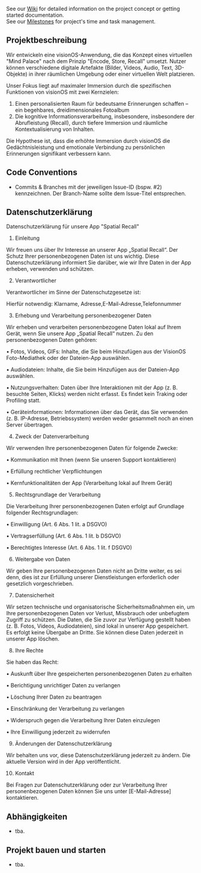 See our [Wiki](https://gitlab.informatik.hs-augsburg.de/ok/tnbt/-/wikis/home) for detailed information on the project concept or getting started documentation.  
See our [Milestones](https://gitlab.informatik.hs-augsburg.de/ok/tnbt/-/milestones) for project's time and task management.

## Projektbeschreibung
Wir entwickeln eine visionOS-Anwendung, die das Konzept eines virtuellen "Mind Palace" nach dem Prinzip "Encode, Store, Recall" umsetzt. Nutzer können verschiedene digitale Artefakte (Bilder, Videos, Audio, Text, 3D-Objekte) in ihrer räumlichen Umgebung oder einer virtuellen Welt platzieren.

Unser Fokus liegt auf maximaler Immersion durch die spezifischen Funktionen von visionOS mit zwei Kernzielen:

1. Einen personalisierten Raum für bedeutsame Erinnerungen schaffen – ein begehbares, dreidimensionales Fotoalbum
2. Die kognitive Informationsverarbeitung, insbesondere, insbesondere der Abrufleistung (Recall), durch tiefere Immersion und räumliche Kontextualisierung von Inhalten.

Die Hypothese ist, dass die erhöhte Immersion durch visionOS die Gedächtnisleistung und emotionale Verbindung zu persönlichen Erinnerungen signifikant verbessern kann.

## Code Conventions

- Commits & Branches mit der jeweiligen Issue-ID (bspw. #2) kennzeichnen. Der Branch-Name sollte dem Issue-Titel entsprechen.

## Datenschutzerklärung

Datenschutzerklärung für unsere App "Spatial Recall"

1. Einleitung

Wir freuen uns über Ihr Interesse an unserer App „Spatial Recall“. Der Schutz Ihrer personenbezogenen Daten ist uns wichtig. Diese Datenschutzerklärung informiert Sie darüber, wie wir Ihre Daten in der App erheben, verwenden und schützen.

2. Verantwortlicher

Verantwortlicher im Sinne der Datenschutzgesetze ist:

Hierfür notwendig: Klarname, Adresse,E-Mail-Adresse,Telefonnummer

3. Erhebung und Verarbeitung personenbezogener Daten

Wir erheben und verarbeiten personenbezogene Daten lokal auf Ihrem Gerät, wenn Sie unsere App „Spatial Recall“ nutzen. Zu den personenbezogenen Daten gehören:

•	Fotos, Videos, GIFs: Inhalte, die Sie beim Hinzufügen aus der VisionOS Foto-Mediathek oder der Dateien-App auswählen.

•	Audiodateien: Inhalte, die Sie beim Hinzufügen aus der Dateien-App auswählen.

•	Nutzungsverhalten: Daten über Ihre Interaktionen mit der App (z. B. besuchte Seiten, Klicks) werden nicht erfasst. 
    Es findet kein Traking oder Profiling statt.

•	Geräteinformationen: Informationen über das Gerät, das Sie verwenden (z. B. IP-Adresse, Betriebssystem) werden 
    weder gesammelt noch an einen Server übertragen.

4. Zweck der Datenverarbeitung

Wir verwenden Ihre personenbezogenen Daten für folgende Zwecke:

•	Kommunikation mit Ihnen (wenn Sie unseren Support kontaktieren)

•	Erfüllung rechtlicher Verpflichtungen

•	Kernfunktionalitäten der App (Verarbeitung lokal auf Ihrem Gerät)

5. Rechtsgrundlage der Verarbeitung

Die Verarbeitung Ihrer personenbezogenen Daten erfolgt auf Grundlage folgender Rechtsgrundlagen:

•	Einwilligung (Art. 6 Abs. 1 lit. a DSGVO)

•	Vertragserfüllung (Art. 6 Abs. 1 lit. b DSGVO)

•	Berechtigtes Interesse (Art. 6 Abs. 1 lit. f DSGVO)

6. Weitergabe von Daten

Wir geben Ihre personenbezogenen Daten nicht an Dritte weiter, es sei denn, dies ist zur Erfüllung unserer Dienstleistungen erforderlich oder gesetzlich vorgeschrieben.

7. Datensicherheit

Wir setzen technische und organisatorische Sicherheitsmaßnahmen ein, um Ihre personenbezogenen Daten vor Verlust, Missbrauch oder unbefugtem Zugriff zu schützen. Die Daten, die Sie zuvor zur Verfügung gestellt haben (z. B. Fotos, Videos, Audiodateien), sind lokal in unserer App gespeichert. Es erfolgt keine Übergabe an Dritte. Sie können diese Daten jederzeit in unserer App löschen.

8. Ihre Rechte

Sie haben das Recht:

•	Auskunft über Ihre gespeicherten personenbezogenen Daten zu erhalten

•	Berichtigung unrichtiger Daten zu verlangen

•	Löschung Ihrer Daten zu beantragen

•	Einschränkung der Verarbeitung zu verlangen

•	Widerspruch gegen die Verarbeitung Ihrer Daten einzulegen

•	Ihre Einwilligung jederzeit zu widerrufen

9. Änderungen der Datenschutzerklärung

Wir behalten uns vor, diese Datenschutzerklärung jederzeit zu ändern. Die aktuelle Version wird in der App veröffentlicht.

10. Kontakt

Bei Fragen zur Datenschutzerklärung oder zur Verarbeitung Ihrer personenbezogenen Daten können Sie uns unter [E-Mail-Adresse] kontaktieren.



## Abhängigkeiten

- tba.

## Projekt bauen und starten

- tba.